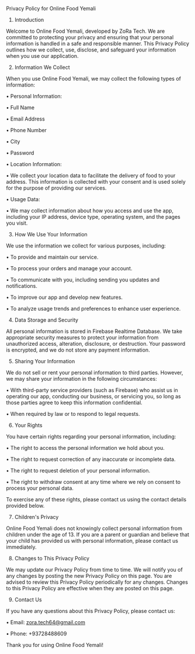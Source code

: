 Privacy Policy for Online Food Yemali

1. Introduction

Welcome to Online Food Yemali, developed by ZoRa Tech. We are committed to protecting your privacy and ensuring that your personal information is handled in a safe and responsible manner. This Privacy Policy outlines how we collect, use, disclose, and safeguard your information when you use our application.

2. Information We Collect

When you use Online Food Yemali, we may collect the following types of information:

• Personal Information: 

  • Full Name

  • Email Address

  • Phone Number

  • City

  • Password

• Location Information: 

  • We collect your location data to facilitate the delivery of food to your address. This information is collected with your consent and is used solely for the purpose of providing our services.

• Usage Data: 

  • We may collect information about how you access and use the app, including your IP address, device type, operating system, and the pages you visit.

3. How We Use Your Information

We use the information we collect for various purposes, including:

• To provide and maintain our service.

• To process your orders and manage your account.

• To communicate with you, including sending you updates and notifications.

• To improve our app and develop new features.

• To analyze usage trends and preferences to enhance user experience.

4. Data Storage and Security

All personal information is stored in Firebase Realtime Database. We take appropriate security measures to protect your information from unauthorized access, alteration, disclosure, or destruction. Your password is encrypted, and we do not store any payment information.

5. Sharing Your Information

We do not sell or rent your personal information to third parties. However, we may share your information in the following circumstances:

• With third-party service providers (such as Firebase) who assist us in operating our app, conducting our business, or servicing you, so long as those parties agree to keep this information confidential.

• When required by law or to respond to legal requests.

6. Your Rights

You have certain rights regarding your personal information, including:

• The right to access the personal information we hold about you.

• The right to request correction of any inaccurate or incomplete data.

• The right to request deletion of your personal information.

• The right to withdraw consent at any time where we rely on consent to process your personal data.

To exercise any of these rights, please contact us using the contact details provided below.

7. Children's Privacy

Online Food Yemali does not knowingly collect personal information from children under the age of 13. If you are a parent or guardian and believe that your child has provided us with personal information, please contact us immediately.

8. Changes to This Privacy Policy

We may update our Privacy Policy from time to time. We will notify you of any changes by posting the new Privacy Policy on this page. You are advised to review this Privacy Policy periodically for any changes. Changes to this Privacy Policy are effective when they are posted on this page.

9. Contact Us

If you have any questions about this Privacy Policy, please contact us:

• Email: zora.tech64@gmail.com

• Phone: +93728488609

Thank you for using Online Food Yemali!
